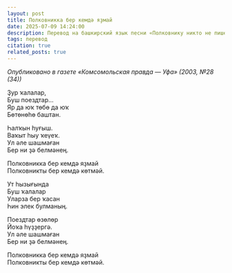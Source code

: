 ```yaml
---
layout: post
title: Полковникка бер кемдә яҙмай
date: 2025-07-09 14:24:00
description: Перевод на башкирский язык песни «Полковнику никто не пишет»
tags: перевод
citation: true
related_posts: true
---
```


*Опубликовано в газете «Комсомольская правда — Уфа» (2003, №28 (34))*

Ҙур ҡалалар,<br/>
Буш поездтар...<br/>
Яр да юҡ төбө да юҡ<br/>
Бөтөнөһө баштан.

Һалҡын һуғыш.<br/>
Ваҡыт һыу ҡеүеҡ.<br/>
Ул әле шашмаған<br/>
Бер ни ҙә белмәнең.

Полковникка бер кемдә яҙмай<br/>
Полковникты бер кемдә көтмәй.

Ут һызығында<br/>
Буш ҡалалар<br/>
Уларза бер ҡасан<br/>
Һин элек булманың.

Поездтар өзөлөр<br/>
Йоҡа һүҙҙергә.<br/>
Ул әле шашмаған<br/>
Бер ни ҙә белмәнең.

Полковникка бер кемдә яҙмай<br/>
Полковникты бер кемдә көтмәй.
